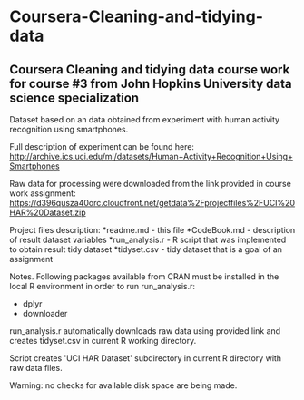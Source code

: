 # Coursera-Cleaning-and-tidying-data
## Coursera Cleaning and tidying data course work for course #3 from John Hopkins University data science specialization

Dataset based on an data obtained from experiment with human activity recognition using smartphones.

Full description of experiment can be found here:
http://archive.ics.uci.edu/ml/datasets/Human+Activity+Recognition+Using+Smartphones

Raw data for processing were downloaded from the link provided in course work assignment:
https://d396qusza40orc.cloudfront.net/getdata%2Fprojectfiles%2FUCI%20HAR%20Dataset.zip

Project files description:
*readme.md 	- this file
*CodeBook.md 	- description of result dataset variables
*run_analysis.r 	- R script that was implemented to obtain result tidy dataset
*tidyset.csv	- tidy dataset that is a goal of an assignment


Notes. 
Following packages available from CRAN must be installed in the local R environment in order to run run_analysis.r:
- dplyr
- downloader

run_analysis.r automatically downloads raw data using provided link and creates tidyset.csv in current R working
directory.


Script creates 'UCI HAR Dataset' subdirectory in current R directory with raw data files.

Warning: no checks for available disk space are being made.
